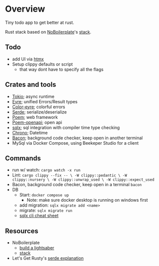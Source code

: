# Overview

Tiny todo app to get better at rust.

Rust stack based on [NoBoilerplate](https://www.youtube.com/@NoBoilerplate)'s [stack](https://www.youtube.com/watch?v=pocWrUj68tU).

## Todo
- add UI via [htmx](https://htmx.org/)
- Setup clippy defaults or script
    - that way dont have to specify all the flags

## Crates and tools
- [Tokio](https://tokio.rs/); async runtime
- [Eyre](https://docs.rs/eyre/latest/eyre/); unified Errors/Result types
- [Color-eyre](https://docs.rs/color-eyre/latest/color_eyre/); colorful errors
- [Serde](https://serde.rs/); serialize/deserialize
- [Poem](https://github.com/poem-web/poem); web framework
- [Poem-openapi](https://docs.rs/poem-openapi/latest/poem_openapi/); open api
- [sqlx](https://docs.rs/sqlx/latest/sqlx/); sql integration with compiler time type checking
- [Chrono](https://crates.io/crates/chrono); Datetime
- [Bacon](https://github.com/Canop/bacon); background code checker, keep open in another terminal
- MySql via Docker Compose, using Beekeper Studio for a client

## Commands

- run w/ watch: `cargo watch -x run`
- Lint: `
cargo clippy --fix -- \
-W clippy::pedantic \
-W clippy::nursery \
-W clippy::unwrap_used \
-W clippy::expect_used
`
- Bacon, background code checker, keep open in a terminal
`bacon`
- DB
    - Start: `docker compose up`
        - Note: make sure docker desktop is running on windows first
    - add migration: `sqlx migrate add <name>`
    - migrate: `sqlx migrate run`
    - [sqlx cli cheat sheet](https://github.com/launchbadge/sqlx/blob/main/sqlx-cli/README.md)

## Resources
- NoBoilerplate
    - [build a lightsaber](https://github.com/0atman/noboilerplate/blob/main/scripts/06-build-your-rust-lightsaber.md)
    - [stack](https://github.com/0atman/noboilerplate/blob/main/scripts/30-poem.md)
- Let's Get Rusty's [serde explanation](https://github.com/letsgetrusty/json_parsing_example/blob/master/src/main.rs)